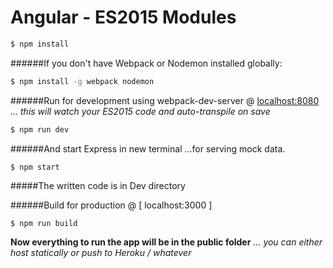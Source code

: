 # Angular - ES2015 Modules


```bash
$ npm install
```
######If you don't have Webpack or Nodemon installed globally:
```bash
$ npm install -g webpack nodemon
```
######Run for development 
using webpack-dev-server @ [ localhost:8080 ](http://localhost:8080/)
*... this will watch your ES2015 code and auto-transpile on save*
```bash 
$ npm run dev
```
  
######And start Express in new terminal
...for serving mock data. 
>
```
$ npm start 
```
  
#####The written code is in Dev directory
  
######Build for production @ [ localhost:3000 ]
```bash
$ npm run build
```
__Now everything to run the app will be in the public folder__
*... you can either host statically or push to Heroku / whatever*

